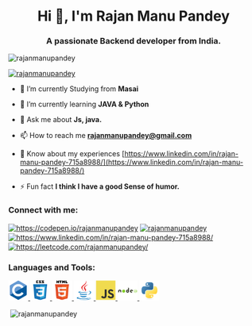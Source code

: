 <h1 align="center">Hi 👋, I'm Rajan Manu Pandey</h1>
<h3 align="center">A passionate Backend developer from India.</h3>

<p align="left"> <img src="https://komarev.com/ghpvc/?username=rajanmanupandey&label=Profile%20views&color=0e75b6&style=flat" alt="rajanmanupandey" /> </p>

<p align="left"> <a href="https://github.com/ryo-ma/github-profile-trophy"><img src="https://github-profile-trophy.vercel.app/?username=rajanmanupandey" alt="rajanmanupandey" /></a> </p>

- 🔭 I’m currently Studying from **Masai**

- 🌱 I’m currently learning **JAVA & Python**

- 💬 Ask me about **Js, java.**

- 📫 How to reach me **rajanmanupandey@gmail.com**

- 📄 Know about my experiences [https://www.linkedin.com/in/rajan-manu-pandey-715a8988/](https://www.linkedin.com/in/rajan-manu-pandey-715a8988/)

- ⚡ Fun fact **I think I have a good Sense of humor.**

<h3 align="left">Connect with me:</h3>
<p align="left">
<a href="https://codepen.io/https://codepen.io/rajanmanupandey" target="blank"><img align="center" src="https://raw.githubusercontent.com/rahuldkjain/github-profile-readme-generator/master/src/images/icons/Social/codepen.svg" alt="https://codepen.io/rajanmanupandey" height="30" width="40" /></a>
<a href="https://twitter.com/rajanmanupandey" target="blank"><img align="center" src="https://raw.githubusercontent.com/rahuldkjain/github-profile-readme-generator/master/src/images/icons/Social/twitter.svg" alt="rajanmanupandey" height="30" width="40" /></a>
<a href="https://linkedin.com/in/https://www.linkedin.com/in/rajan-manu-pandey-715a8988/" target="blank"><img align="center" src="https://raw.githubusercontent.com/rahuldkjain/github-profile-readme-generator/master/src/images/icons/Social/linked-in-alt.svg" alt="https://www.linkedin.com/in/rajan-manu-pandey-715a8988/" height="30" width="40" /></a>
<a href="https://www.leetcode.com/https://leetcode.com/rajanmanupandey/" target="blank"><img align="center" src="https://raw.githubusercontent.com/rahuldkjain/github-profile-readme-generator/master/src/images/icons/Social/leet-code.svg" alt="https://leetcode.com/rajanmanupandey/" height="30" width="40" /></a>
</p>

<h3 align="left">Languages and Tools:</h3>
<p align="left"> <a href="https://www.cprogramming.com/" target="_blank" rel="noreferrer"> <img src="https://raw.githubusercontent.com/devicons/devicon/master/icons/c/c-original.svg" alt="c" width="40" height="40"/> </a> <a href="https://www.w3schools.com/css/" target="_blank" rel="noreferrer"> <img src="https://raw.githubusercontent.com/devicons/devicon/master/icons/css3/css3-original-wordmark.svg" alt="css3" width="40" height="40"/> </a> <a href="https://www.w3.org/html/" target="_blank" rel="noreferrer"> <img src="https://raw.githubusercontent.com/devicons/devicon/master/icons/html5/html5-original-wordmark.svg" alt="html5" width="40" height="40"/> </a> <a href="https://www.java.com" target="_blank" rel="noreferrer"> <img src="https://raw.githubusercontent.com/devicons/devicon/master/icons/java/java-original.svg" alt="java" width="40" height="40"/> </a> <a href="https://developer.mozilla.org/en-US/docs/Web/JavaScript" target="_blank" rel="noreferrer"> <img src="https://raw.githubusercontent.com/devicons/devicon/master/icons/javascript/javascript-original.svg" alt="javascript" width="40" height="40"/> </a> <a href="https://nodejs.org" target="_blank" rel="noreferrer"> <img src="https://raw.githubusercontent.com/devicons/devicon/master/icons/nodejs/nodejs-original-wordmark.svg" alt="nodejs" width="40" height="40"/> </a> <a href="https://www.python.org" target="_blank" rel="noreferrer"> <img src="https://raw.githubusercontent.com/devicons/devicon/master/icons/python/python-original.svg" alt="python" width="40" height="40"/> </a> </p>

<p>&nbsp;<img align="center" src="https://github-readme-stats.vercel.app/api?username=rajanmanupandey&show_icons=true&locale=en" alt="rajanmanupandey" /></p>
